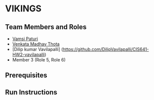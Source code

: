 # VIKINGS

## Team Members and Roles

* [Vamsi Paturi](https://github.com/vamsi-paturi/CIS641-HW2-paturi)
* [Venkata Madhav Thota](https://github.com/thotave/CIS641-HW2-THOTA)
* [Dilip kumar Vavilapalli] (https://github.com/DilipVavilapalli/CIS641-HW2-vavilapalli)
* Member 3 (Role 5, Role 6)

## Prerequisites

## Run Instructions
